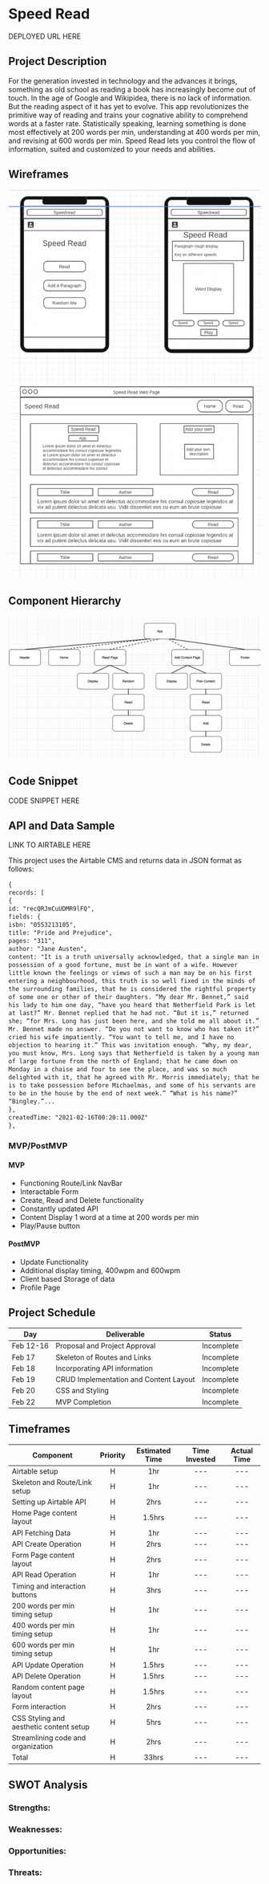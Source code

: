 # Speed Read

DEPLOYED URL HERE

## Project Description

For the generation invested in technology and the advances it brings, something as old school as reading a book has increasingly become out of touch. In the age of Google and Wikipidea, there is no lack of information. But the reading aspect of it has yet to evolve. This app revolutionizes the primitive way of reading and trains your cognative ability to comprehend words at a faster rate. Statistically speaking, learning something is done most effectively at 200 words per min, understanding at 400 words per min, and revising at 600 words per min. Speed Read lets you control the flow of information, suited and customized to your needs and abilities. 

## Wireframes

![Wireframe](Assets/Wireframe.png)

## Component Hierarchy

![Heirarchy](Assets/Heirarchy.png)

## Code Snippet

CODE SNIPPET HERE

## API and Data Sample

LINK TO AIRTABLE HERE

This project uses the Airtable CMS and returns data in JSON format as follows:

```
{
records: [
{
id: "recQRJmCuUDMR9lFQ",
fields: {
isbn: "0553213105",
title: "Pride and Prejudice",
pages: "311",
author: "Jane Austen",
content: "It is a truth universally acknowledged, that a single man in possession of a good fortune, must be in want of a wife. However little known the feelings or views of such a man may be on his first entering a neighbourhood, this truth is so well fixed in the minds of the surrounding families, that he is considered the rightful property of some one or other of their daughters. “My dear Mr. Bennet,” said his lady to him one day, “have you heard that Netherfield Park is let at last?” Mr. Bennet replied that he had not. “But it is,” returned she; “for Mrs. Long has just been here, and she told me all about it.” Mr. Bennet made no answer. “Do you not want to know who has taken it?” cried his wife impatiently. “You want to tell me, and I have no objection to hearing it.” This was invitation enough. “Why, my dear, you must know, Mrs. Long says that Netherfield is taken by a young man of large fortune from the north of England; that he came down on Monday in a chaise and four to see the place, and was so much delighted with it, that he agreed with Mr. Morris immediately; that he is to take possession before Michaelmas, and some of his servants are to be in the house by the end of next week.” “What is his name?” “Bingley.”...
},
createdTime: "2021-02-16T00:20:11.000Z"
},

```

### MVP/PostMVP

#### MVP

- Functioning Route/Link NavBar
- Interactable Form
- Create, Read and Delete functionality
- Constantly updated API 
- Content Display 1 word at a time at 200 words per min
- Play/Pause button

#### PostMVP

- Update Functionality
- Additional display timing, 400wpm and 600wpm
- Client based Storage of data
- Profile Page

## Project Schedule

| Day       | Deliverable                                | Status     |
| --------- | ------------------------------------------ | ---------- |
| Feb 12-16 | Proposal and Project Approval              | Incomplete |
| Feb 17    | Skeleton of Routes and Links               | Incomplete |
| Feb 18    | Incorporating API information              | Incomplete |
| Feb 19    | CRUD Implementation and Content Layout     | Incomplete |
| Feb 20    | CSS and Styling                            | Incomplete |
| Feb 22    | MVP Completion                             | Incomplete |

## Timeframes

| Component                               | Priority | Estimated Time | Time Invested | Actual Time |
| --------------------------------------- | :------: | :------------: | :-----------: | :---------: |
| Airtable setup                          |    H     |      1hr       |      ---      |     ---     |
| Skeleton and Route/Link setup           |    H     |      1hr       |      ---      |     ---     |
| Setting up Airtable API                 |    H     |      2hrs      |      ---      |     ---     |
| Home Page content layout                |    H     |      1.5hrs    |      ---      |     ---     |
| API Fetching Data                       |    H     |      1hr       |      ---      |     ---     |
| API Create Operation                    |    H     |      2hrs      |      ---      |     ---     |
| Form Page content layout                |    H     |      2hrs      |      ---      |     ---     |
| API Read Operation                      |    H     |      1hr       |      ---      |     ---     |
| Timing and interaction buttons          |    H     |      3hrs      |      ---      |     ---     |
| 200 words per min timing setup          |    H     |      1hr       |      ---      |     ---     |
| 400 words per min timing setup          |    H     |      1hr       |      ---      |     ---     |
| 600 words per min timing setup          |    H     |      1hr       |      ---      |     ---     |
| API Update Operation                    |    H     |      1.5hrs    |      ---      |     ---     |
| API Delete Operation                    |    H     |      1.5hrs    |      ---      |     ---     |
| Random content page layout              |    H     |      1.5hrs    |      ---      |     ---     |
| Form interaction                        |    H     |      2hrs      |      ---      |     ---     |
| CSS Styling and aesthetic content setup |    H     |      5hrs      |      ---      |     ---     |
| Streamlining code and organization      |    H     |      2hrs      |      ---      |     ---     |
| Total                                   |    H     |      33hrs     |      ---      |     ---     |

## SWOT Analysis

### Strengths:



### Weaknesses:



### Opportunities:



### Threats:



